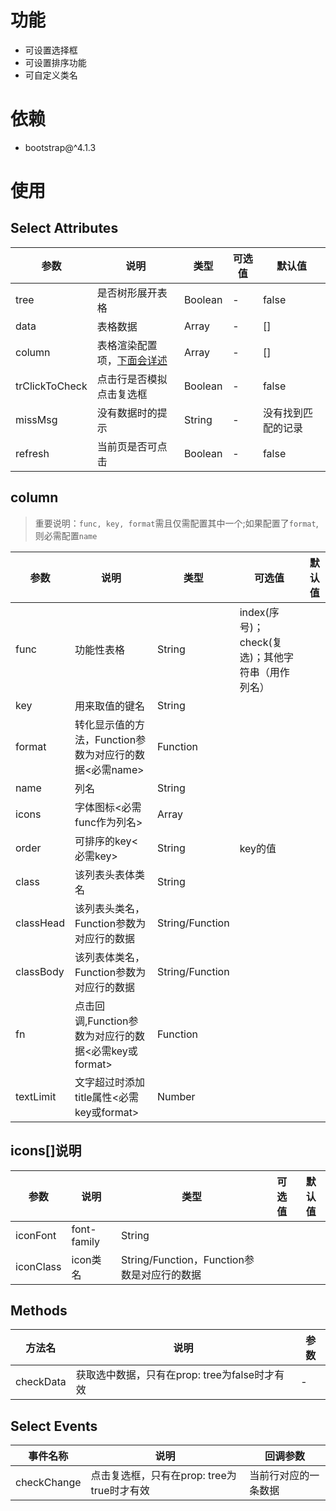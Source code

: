 # 功能
- 可设置选择框
- 可设置排序功能
- 可自定义类名

# 依赖
- bootstrap@^4.1.3

# 使用
## Select Attributes
参数|说明|类型|可选值|默认值
--------------|-|-|-|-
tree          |是否树形展开表格|Boolean|-|false
data          |表格数据|Array|-|[]
column        |表格渲染配置项，<a href="#column">下面会详述</a>|Array|-|[]
trClickToCheck|点击行是否模拟点击复选框|Boolean|-|false
missMsg       |没有数据时的提示|String|-|没有找到匹配的记录
refresh       |当前页是否可点击|Boolean|-|false

## <a name="column">column</a>
>重要说明：`func, key, format`需且仅需配置其中一个;如果配置了`format`, 则必需配置`name`

参数|说明|类型|可选值|默认值
--------------|-|-|-|-
func          |功能性表格|String|index(序号)；check(复选)；其他字符串（用作列名）
key           |用来取值的键名|String
format        |转化显示值的方法，Function参数为对应行的数据<必需name>|Function
name          |列名|String
icons         |字体图标<必需func作为列名>|Array
order         |可排序的key<必需key>|String|key的值
class         |该列表头表体类名|String
classHead     |该列表头类名，Function参数为对应行的数据|String/Function
classBody     |该列表体类名，Function参数为对应行的数据|String/Function
fn            |点击回调,Function参数为对应行的数据<必需key或format>|Function
textLimit     |文字超过时添加title属性<必需key或format>|Number


## icons[]说明
参数|说明|类型|可选值|默认值
-|-|-|-|-
iconFont|font-family|String
iconClass|icon类名|String/Function，Function参数是对应行的数据


## Methods
方法名|说明|参数
---------|-|-
checkData|获取选中数据，只有在prop: tree为false时才有效|-

## Select Events
事件名称|说明|回调参数
-----------|-|-
checkChange|点击复选框，只有在prop: tree为 true时才有效|当前行对应的一条数据
